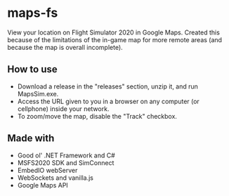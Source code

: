 # maps-fs
View your location on Flight Simulator 2020 in Google Maps.
Created this because of the limitations of the in-game map for more remote areas (and because the map is overall incomplete).

## How to use
- Download a release in the "releases" section, unzip it, and run MapsSim.exe.
- Access the URL given to you in a browser on any computer (or cellphone) inside your network.
- To zoom/move the map, disable the "Track" checkbox.

## Made with
- Good ol' .NET Framework and C#
- MSFS2020 SDK and SimConnect
- EmbedIO webServer
- WebSockets and vanilla.js
- Google Maps API
